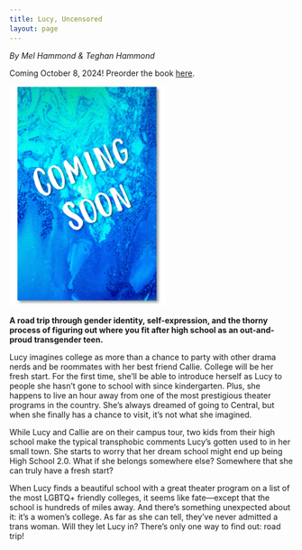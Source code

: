 ```yaml
---
title: Lucy, Uncensored
layout: page
---
```

*By Mel Hammond & Teghan Hammond*

Coming October 8, 2024! Preorder the book [here](https://www.penguinrandomhouse.com/books/750113/lucy-uncensored-by-mel-hammond-and-teghan-hammond/).

<img src="/images/coming_soon.png" alt="the words Coming Soon on an abstract blue background" class="image-right" style="max-width: 55%; height: auto; padding-bottom: 0;">

**A road trip through gender identity, self-expression, and the thorny process of figuring out where you fit after high school as an out-and-proud transgender teen.**

Lucy imagines college as more than a chance to party with other drama nerds and be roommates with her best friend Callie. College will be her fresh start. For the first time, she’ll be able to introduce herself as Lucy to people she hasn’t gone to school with since kindergarten. Plus, she happens to live an hour away from one of the most prestigious theater programs in the country. She’s always dreamed of going to Central, but when she finally has a chance to visit, it’s not what she imagined.

While Lucy and Callie are on their campus tour, two kids from their high school make the typical transphobic comments Lucy’s gotten used to in her small town. She starts to worry that her dream school might end up being High School 2.0. What if she belongs somewhere else? Somewhere that she can truly have a fresh start?

When Lucy finds a beautiful school with a great theater program on a list of the most LGBTQ+ friendly colleges, it seems like fate—except that the school is hundreds of miles away. And there’s something unexpected about it: it’s a women’s college. As far as she can tell, they’ve never admitted a trans woman. Will they let Lucy in? There’s only one way to find out: road trip!
